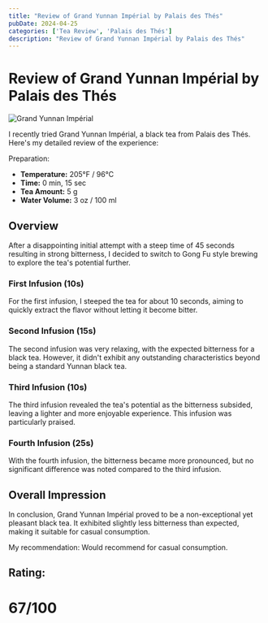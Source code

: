 ```yaml
---
title: "Review of Grand Yunnan Impérial by Palais des Thés"
pubDate: 2024-04-25
categories: ['Tea Review', 'Palais des Thés']
description: "Review of Grand Yunnan Impérial by Palais des Thés"
---
```


# Review of Grand Yunnan Impérial by Palais des Thés

![Grand Yunnan Impérial](https://us.palaisdesthes.com/media/catalog/product/cache/50708da259540eeb20337bcdb367a3c9/2/2/220-34816-wmr7f3mou6.jpg)

I recently tried Grand Yunnan Impérial, a black tea from Palais des Thés. Here's my detailed review of the experience:

Preparation:

- **Temperature:** 205°F / 96°C
- **Time:** 0 min, 15 sec
- **Tea Amount:** 5 g
- **Water Volume:** 3 oz / 100 ml

## Overview

After a disappointing initial attempt with a steep time of 45 seconds resulting in strong bitterness, I decided to switch to Gong Fu style brewing to explore the tea's potential further.

### First Infusion (10s)

For the first infusion, I steeped the tea for about 10 seconds, aiming to quickly extract the flavor without letting it become bitter.

### Second Infusion (15s)

The second infusion was very relaxing, with the expected bitterness for a black tea. However, it didn't exhibit any outstanding characteristics beyond being a standard Yunnan black tea.

### Third Infusion (10s)

The third infusion revealed the tea's potential as the bitterness subsided, leaving a lighter and more enjoyable experience. This infusion was particularly praised.

### Fourth Infusion (25s)

With the fourth infusion, the bitterness became more pronounced, but no significant difference was noted compared to the third infusion.

## Overall Impression 

In conclusion, Grand Yunnan Impérial proved to be a non-exceptional yet pleasant black tea. It exhibited slightly less bitterness than expected, making it suitable for casual consumption.

My recommendation: Would recommend for casual consumption.

## Rating:
# 67/100